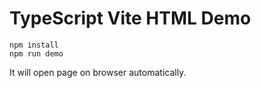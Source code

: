 TypeScript Vite HTML Demo
===========================

```
npm install
npm run demo
```

It will open page on browser automatically.

